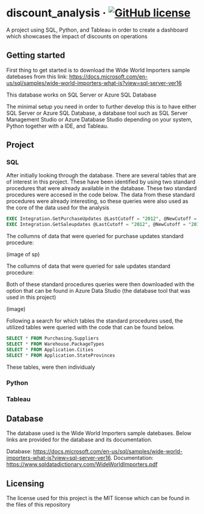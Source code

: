 # discount_analysis &middot; [![GitHub license](https://img.shields.io/badge/license-MIT-blue.svg?style=flat-square)](https://github.com/your/your-project/blob/master/LICENSE)

A project using SQL, Python, and Tableau in order to create a dashboard which showcases the impact of discounts on operations

## Getting started

First thing to get started is to download the Wide World Importers sample datebases from this link: https://docs.microsoft.com/en-us/sql/samples/wide-world-importers-what-is?view=sql-server-ver16 

This database works on SQL Server or Azure SQL Database

The minimal setup you need in order to further develop this is to have either SQL Server or Azure SQL Database, a database tool such as SQL Server Management Studio or Azure Database Studio depending on your system, Python together with a IDE, and Tableau. 


## Project  

### SQL

After initially looking through the database. There are several tables that are of interest in this project. These have been identified by using two standard procedures that were already available in the database. These two standard procedures were accesed in the code below. The data from these standard procedures were already interesting, so these queries were also used as the core of the data used for the analysis

```sql
EXEC Integration.GetPurchaseUpdates @LastCutoff = "2012", @NewCutoff = "2018";
EXEC Integration.GetSaleupdates @LastCutoff = "2012", @NewCutoff = "2018";
```

The collumns of data that were queried for purchase updates standard procedure:

(image of sp)

The collumns of data that were queried for sale updates standard procedure:

Both of these standard procedures queries were then downloaded with the option that can be found in Azure Data Studio (the database tool that was used in this project)

(image)

Following a search for which tables the standard procedures used, the utilized tables were queried with the code that can be found below. 

```sql 
SELECT * FROM Purchasing.Suppliers
SELECT * FROM Warehouse.PackageTypes
SELECT * FROM Application.Cities
SELECT * FROM Application.StateProvinces
```

These tables, were then individualy 


### Python


### Tableau


## Database

The database used is the Wide World Importers sample datebases. Below links are provided for the database and its documentation.

Database:         https://docs.microsoft.com/en-us/sql/samples/wide-world-importers-what-is?view=sql-server-ver16. 
Documentation:    https://www.sqldatadictionary.com/WideWorldImporters.pdf

## Licensing

The license used for this project is the MIT license which can be found in the files of this repository
